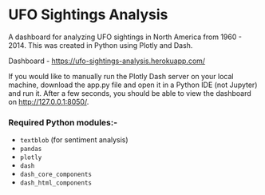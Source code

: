 # UFO Sightings Analysis
A dashboard for analyzing UFO sightings in North America from 1960 - 2014. This was created in Python using Plotly and Dash.

Dashboard - https://ufo-sightings-analysis.herokuapp.com/

If you would like to manually run the Plotly Dash server on your local machine, download the app.py file and open it in a Python IDE (not Jupyter) and run it. After a few seconds, you should be able to view the dashboard on http://127.0.0.1:8050/.

### Required Python modules:-
- `textblob` (for sentiment analysis)
- `pandas`
- `plotly`
- `dash`
- `dash_core_components`
- `dash_html_components`
